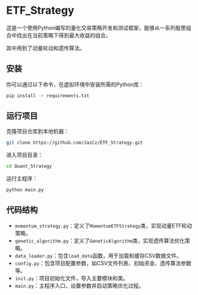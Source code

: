 # ETF_Strategy

这是一个使用Python编写的量化交易策略开发和测试框架，能够从一系列股票组合中找出在当前策略下得到最大收益的组合。

其中用到了动量轮动和遗传算法。

## 安装

你可以通过以下命令，在虚拟环境中安装所需的Python库：

```bash
pip install -r requirements.txt
```

## 运行项目

克隆项目仓库到本地机器：

```bash
git clone https://github.com/JazCz/ETF_Strategy.git
```

进入项目目录：

```bash
cd Quant_Strategy
```

运行主程序：

```bash
python main.py
```

## 代码结构

- `momentum_strategy.py`：定义了`MomentumETFStrategy`类，实现动量ETF轮动策略。
- `genetic_algorithm.py`：定义了`GeneticAlgorithm`类，实现遗传算法优化策略。
- `data_loader.py`：包含`load_data`函数，用于加载和缓存CSV数据文件。
- `config.py`：包含项目配置参数，如CSV文件列表、初始资金、遗传算法参数等。
- `init.py`：项目初始化文件，导入主要模块和类。
- `main.py`：主程序入口，设置参数并启动策略优化过程。

